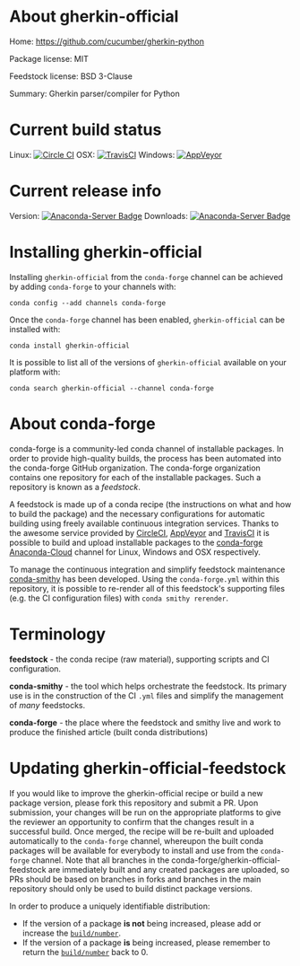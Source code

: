 About gherkin-official
======================

Home: https://github.com/cucumber/gherkin-python

Package license: MIT

Feedstock license: BSD 3-Clause

Summary: Gherkin parser/compiler for Python



Current build status
====================

Linux: [![Circle CI](https://circleci.com/gh/conda-forge/gherkin-official-feedstock.svg?style=shield)](https://circleci.com/gh/conda-forge/gherkin-official-feedstock)
OSX: [![TravisCI](https://travis-ci.org/conda-forge/gherkin-official-feedstock.svg?branch=master)](https://travis-ci.org/conda-forge/gherkin-official-feedstock)
Windows: [![AppVeyor](https://ci.appveyor.com/api/projects/status/github/conda-forge/gherkin-official-feedstock?svg=True)](https://ci.appveyor.com/project/conda-forge/gherkin-official-feedstock/branch/master)

Current release info
====================
Version: [![Anaconda-Server Badge](https://anaconda.org/conda-forge/gherkin-official/badges/version.svg)](https://anaconda.org/conda-forge/gherkin-official)
Downloads: [![Anaconda-Server Badge](https://anaconda.org/conda-forge/gherkin-official/badges/downloads.svg)](https://anaconda.org/conda-forge/gherkin-official)

Installing gherkin-official
===========================

Installing `gherkin-official` from the `conda-forge` channel can be achieved by adding `conda-forge` to your channels with:

```
conda config --add channels conda-forge
```

Once the `conda-forge` channel has been enabled, `gherkin-official` can be installed with:

```
conda install gherkin-official
```

It is possible to list all of the versions of `gherkin-official` available on your platform with:

```
conda search gherkin-official --channel conda-forge
```


About conda-forge
=================

conda-forge is a community-led conda channel of installable packages.
In order to provide high-quality builds, the process has been automated into the
conda-forge GitHub organization. The conda-forge organization contains one repository
for each of the installable packages. Such a repository is known as a *feedstock*.

A feedstock is made up of a conda recipe (the instructions on what and how to build
the package) and the necessary configurations for automatic building using freely
available continuous integration services. Thanks to the awesome service provided by
[CircleCI](https://circleci.com/), [AppVeyor](http://www.appveyor.com/)
and [TravisCI](https://travis-ci.org/) it is possible to build and upload installable
packages to the [conda-forge](https://anaconda.org/conda-forge)
[Anaconda-Cloud](http://docs.anaconda.org/) channel for Linux, Windows and OSX respectively.

To manage the continuous integration and simplify feedstock maintenance
[conda-smithy](http://github.com/conda-forge/conda-smithy) has been developed.
Using the ``conda-forge.yml`` within this repository, it is possible to re-render all of
this feedstock's supporting files (e.g. the CI configuration files) with ``conda smithy rerender``.


Terminology
===========

**feedstock** - the conda recipe (raw material), supporting scripts and CI configuration.

**conda-smithy** - the tool which helps orchestrate the feedstock.
                   Its primary use is in the construction of the CI ``.yml`` files
                   and simplify the management of *many* feedstocks.

**conda-forge** - the place where the feedstock and smithy live and work to
                  produce the finished article (built conda distributions)


Updating gherkin-official-feedstock
===================================

If you would like to improve the gherkin-official recipe or build a new
package version, please fork this repository and submit a PR. Upon submission,
your changes will be run on the appropriate platforms to give the reviewer an
opportunity to confirm that the changes result in a successful build. Once
merged, the recipe will be re-built and uploaded automatically to the
`conda-forge` channel, whereupon the built conda packages will be available for
everybody to install and use from the `conda-forge` channel.
Note that all branches in the conda-forge/gherkin-official-feedstock are
immediately built and any created packages are uploaded, so PRs should be based
on branches in forks and branches in the main repository should only be used to
build distinct package versions.

In order to produce a uniquely identifiable distribution:
 * If the version of a package **is not** being increased, please add or increase
   the [``build/number``](http://conda.pydata.org/docs/building/meta-yaml.html#build-number-and-string).
 * If the version of a package **is** being increased, please remember to return
   the [``build/number``](http://conda.pydata.org/docs/building/meta-yaml.html#build-number-and-string)
   back to 0.

